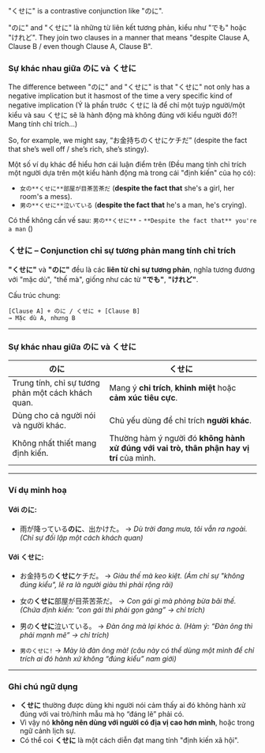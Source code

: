 "くせに" is a contrastive conjunction like "のに".

"のに" and "くせに" là những từ liên kết tương phản, kiểu như "でも" hoặc "けれど". They join two clauses in a manner that means "despite Clause A, Clause B / even though Clause A, Clause B".

### Sự khác nhau giữa のに và くせに
The difference between "のに" and "くせに" is that "くせに" not only has a negative implication but it hasmost of the time a very specific kind of negative implication 
(Ý là phần trước くせに là để chỉ một tuýp người/một kiểu và sau くせに sẽ là hành động mà không đúng với kiểu người đó?! Mang tính chỉ trích...)

So, for example, we might say, “お金持ちのくせにケチだ” (despite the fact that she’s well off / she’s rich, she’s stingy).

Một số ví dụ khác để hiểu hơn cái luận điểm trên (Đều mang tính chỉ trích một người dựa trên một kiểu hành động mà trong cái "định kiến" của họ có):

- `女の**くせに**部屋が目茶苦茶だ` (**despite the fact that** she's a girl, her room's a mess).
- `男の**くせに**泣いている` (**despite the fact that** he's a man, he's crying).

Có thể không cần vế sau: `男の**くせに**` - `**Despite the fact that** you're a man` ()


### くせに – Conjunction chỉ sự tương phản mang tính chỉ trích

**"くせに"** và **"のに"** đều là các **liên từ chỉ sự tương phản**, nghĩa tương đương với "mặc dù", "thế mà", giống như các từ **"でも"**, **"けれど"**.

Cấu trúc chung:

```
[Clause A] + のに / くせに + [Clause B]
→ Mặc dù A, nhưng B
```

---

### Sự khác nhau giữa のに và くせに

| のに                                                 | くせに                                                                                      |
| -------------------------------------------------- | ---------------------------------------------------------------------------------------- |
| Trung tính, chỉ sự tương phản một cách khách quan. | Mang ý **chỉ trích**, **khinh miệt** hoặc **cảm xúc tiêu cực**.                          |
| Dùng cho cả người nói và người khác.               | Chủ yếu dùng để chỉ trích **người khác**.                                                |
| Không nhất thiết mang định kiến.                   | Thường hàm ý người đó **không hành xử đúng với vai trò, thân phận hay vị trí** của mình. |

---

### Ví dụ minh hoạ

#### Với のに:

* 雨が降っている**のに**、出かけた。
  → *Dù trời đang mưa, tôi vẫn ra ngoài.*
  *(Chỉ sự đối lập một cách khách quan)*

#### Với くせに:

* お金持ちの**くせに**ケチだ。
  → *Giàu thế mà keo kiệt.*
  *(Ám chỉ sự "không đúng kiểu", lẽ ra là người giàu thì phải rộng rãi)*

* 女の**くせに**部屋が目茶苦茶だ。
  → *Con gái gì mà phòng bừa bãi thế.*
  *(Chứa định kiến: “con gái thì phải gọn gàng” → chỉ trích)*

* 男の**くせに**泣いている。
  → *Đàn ông mà lại khóc à.*
  *(Hàm ý: “Đàn ông thì phải mạnh mẽ” → chỉ trích)*

* `男のくせに!`
  → *Mày là đàn ông mà! (câu này có thể dùng một mình để chỉ trích ai đó hành xử không “đúng kiểu” nam giới)*

---

### Ghi chú ngữ dụng

* **くせに** thường được dùng khi người nói cảm thấy ai đó không hành xử đúng với vai trò/hình mẫu mà họ “đáng lẽ” phải có.
* Vì vậy nó **không nên dùng với người có địa vị cao hơn mình**, hoặc trong ngữ cảnh lịch sự.
* Có thể coi **くせに** là một cách diễn đạt mang tính "định kiến xã hội".

